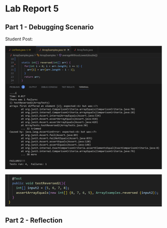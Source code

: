 # Lab Report 5

## Part 1 - Debugging Scenario
Student Post:

![Image](labreport5pic1.png)

![Image](labreport5pic2.png)





## Part 2 - Reflection
